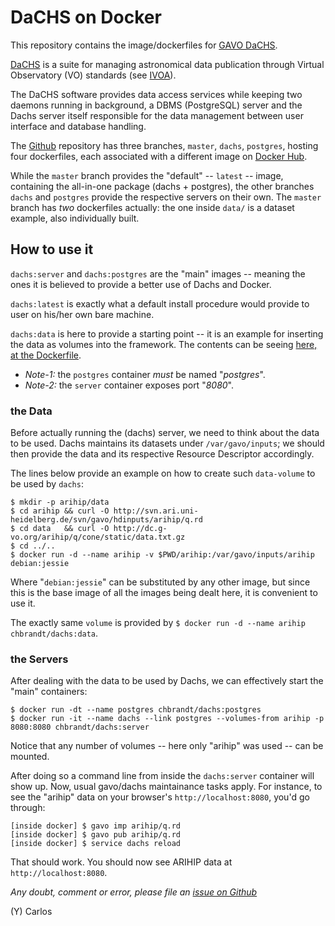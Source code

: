 # DaCHS on Docker

This repository contains the image/dockerfiles for [GAVO DaCHS](http://docs.g-vo.org/DaCHS/).

[DaCHS][1] is a suite for managing astronomical data publication through Virtual Observatory (VO) 
standards (see [IVOA][2]).

[1]: http://dachs-doc.readthedocs.io
[2]: http://www.ivoa.net

The DaCHS software provides data access services while keeping two daemons running in background, 
a DBMS (PostgreSQL) server and the Dachs server itself responsible for the data management 
between user interface and database handling.

The [Github][3] repository has three branches, `master`, `dachs`, `postgres`, hosting four 
dockerfiles, each associated with a different image on [Docker Hub][4].

[3]: https://github.com/chbrandt/docker-dachs
[4]: https://hub.docker.com/r/chbrandt/dachs/

While the `master` branch provides the "default" -- `latest` -- image, containing the all-in-one 
package (dachs + postgres), the other branches `dachs` and `postgres` provide the respective 
servers on their own.
The `master` branch has _two_ dockerfiles actually: the one inside `data/` is a dataset example, 
also individually built.

## How to use it

`dachs:server` and `dachs:postgres` are the "main" images -- meaning the ones it is believed to 
provide a better use of Dachs and Docker.

`dachs:latest` is exactly what a default install procedure would provide to user on his/her own 
bare machine.

`dachs:data` is here to provide a starting point -- it is an example for inserting the data 
as volumes into the framework. The contents can be seeing [here, at the Dockerfile][5].

[5]: https://github.com/chbrandt/docker-dachs/tree/master/dockerfile/data

* *Note-1:* the `postgres` container _must_ be named "*postgres*".
* *Note-2:* the `server` container exposes port "*8080*".

### the Data

Before actually running the (dachs) server, we need to think about the data to be used.
Dachs maintains its datasets under `/var/gavo/inputs`; we should then provide the data and
its respective Resource Descriptor accordingly.

The lines below provide an example on how to create such `data-volume` to be used by `dachs`:
```
$ mkdir -p arihip/data
$ cd arihip && curl -O http://svn.ari.uni-heidelberg.de/svn/gavo/hdinputs/arihip/q.rd
$ cd data   && curl -O http://dc.g-vo.org/arihip/q/cone/static/data.txt.gz
$ cd ../..
$ docker run -d --name arihip -v $PWD/arihip:/var/gavo/inputs/arihip debian:jessie
```
Where "`debian:jessie`" can be substituted by any other image, but since this is the base
image of all the images being dealt here, it is convenient to use it.

The exactly same `volume` is provided by `$ docker run -d --name arihip chbrandt/dachs:data`.

### the Servers
After dealing with the data to be used by Dachs, we can effectively start the "main" containers:
```
$ docker run -dt --name postgres chbrandt/dachs:postgres
$ docker run -it --name dachs --link postgres --volumes-from arihip -p 8080:8080 chbrandt/dachs:server
```
Notice that any number of volumes -- here only "arihip" was used -- can be mounted.

After doing so a command line from inside the `dachs:server` container will show up.
Now, usual gavo/dachs maintainance tasks apply.
For instance, to see the "arihip" data on your browser's `http://localhost:8080`, you'd go through:
```
[inside docker] $ gavo imp arihip/q.rd
[inside docker] $ gavo pub arihip/q.rd
[inside docker] $ service dachs reload
```

That should work. You should now see ARIHIP data at `http://localhost:8080`.

_Any doubt, comment or error, please file an [issue on Github](https://github.com/chbrandt/docker-dachs/issues)_

(Y)
Carlos
